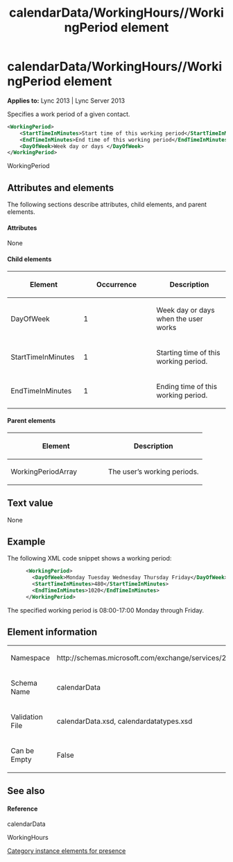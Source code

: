 ﻿---
title: calendarData/WorkingHours//WorkingPeriod element
TOCTitle: calendarData/WorkingHours//WorkingPeriod element
ms:assetid: 90e5b226-9b0a-4352-95aa-4151c3e4e8db
ms:mtpsurl: https://msdn.microsoft.com/library/Dn454731(v=office.15)
ms:contentKeyID: 57093445
ms.date: 07/24/2014
mtps_version: v=office.15
dev_langs:
- xml
---

# calendarData/WorkingHours//WorkingPeriod element


**Applies to:** Lync 2013 | Lync Server 2013

Specifies a work period of a given contact.

```xml
<WorkingPeriod>
    <StartTimeInMinutes>Start time of this working period</StartTimeInMinutes>
    <EndTimeInMinutes>End time of this working period</EndTimeInMinutes>
    <DayOfWeek>Week day or days </DayOfWeek>
</WorkingPeriod>
```

WorkingPeriod

## Attributes and elements

The following sections describe attributes, child elements, and parent elements.

#### Attributes

None

#### Child elements

<table>
<colgroup>
<col style="width: 33%" />
<col style="width: 33%" />
<col style="width: 33%" />
</colgroup>
<thead>
<tr class="header">
<th><p>Element</p></th>
<th><p>Occurrence</p></th>
<th><p>Description</p></th>
</tr>
</thead>
<tbody>
<tr class="odd">
<td><p>DayOfWeek</p></td>
<td><p>1</p></td>
<td><p>Week day or days when the user works</p></td>
</tr>
<tr class="even">
<td><p>StartTimeInMinutes</p></td>
<td><p>1</p></td>
<td><p>Starting time of this working period.</p></td>
</tr>
<tr class="odd">
<td><p>EndTimeInMinutes</p></td>
<td><p>1</p></td>
<td><p>Ending time of this working period.</p></td>
</tr>
</tbody>
</table>


#### Parent elements

<table>
<colgroup>
<col style="width: 50%" />
<col style="width: 50%" />
</colgroup>
<thead>
<tr class="header">
<th><p>Element</p></th>
<th><p>Description</p></th>
</tr>
</thead>
<tbody>
<tr class="odd">
<td><p>WorkingPeriodArray</p></td>
<td><p>The user’s working periods.</p></td>
</tr>
</tbody>
</table>


## Text value

None

## Example

The following XML code snippet shows a working period:

```xml
      <WorkingPeriod>
        <DayOfWeek>Monday Tuesday Wednesday Thursday Friday</DayOfWeek>
        <StartTimeInMinutes>480</StartTimeInMinutes>
        <EndTimeInMinutes>1020</EndTimeInMinutes>
      </WorkingPeriod>
```

The specified working period is 08:00-17:00 Monday through Friday.

## Element information

<table>
<colgroup>
<col style="width: 50%" />
<col style="width: 50%" />
</colgroup>
<tbody>
<tr class="odd">
<td><p>Namespace</p></td>
<td><p>http://schemas.microsoft.com/exchange/services/2006/types</p></td>
</tr>
<tr class="even">
<td><p>Schema Name</p></td>
<td><p>calendarData</p></td>
</tr>
<tr class="odd">
<td><p>Validation File</p></td>
<td><p>calendarData.xsd, calendardatatypes.xsd</p></td>
</tr>
<tr class="even">
<td><p>Can be Empty</p></td>
<td><p>False</p></td>
</tr>
</tbody>
</table>


## See also

#### Reference

calendarData

WorkingHours

[Category instance elements for presence](category-instance-elements-for-presence.md)

